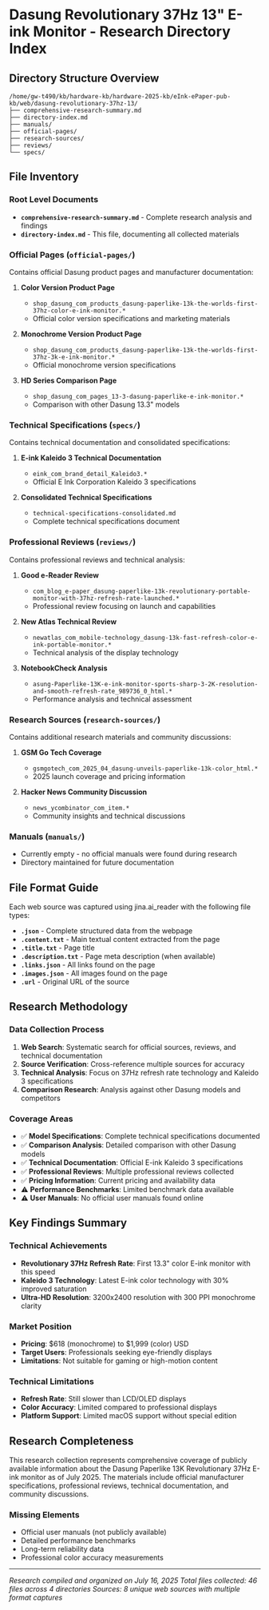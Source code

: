 # Dasung Revolutionary 37Hz 13" E-ink Monitor - Research Directory Index

## Directory Structure Overview

```
/home/gw-t490/kb/hardware-kb/hardware-2025-kb/eInk-ePaper-pub-kb/web/dasung-revolutionary-37hz-13/
├── comprehensive-research-summary.md
├── directory-index.md
├── manuals/
├── official-pages/
├── research-sources/
├── reviews/
└── specs/
```

## File Inventory

### Root Level Documents
- **`comprehensive-research-summary.md`** - Complete research analysis and findings
- **`directory-index.md`** - This file, documenting all collected materials

### Official Pages (`official-pages/`)
Contains official Dasung product pages and manufacturer documentation:

1. **Color Version Product Page**
   - `shop_dasung_com_products_dasung-paperlike-13k-the-worlds-first-37hz-color-e-ink-monitor.*`
   - Official color version specifications and marketing materials

2. **Monochrome Version Product Page**
   - `shop_dasung_com_products_dasung-paperlike-13k-the-worlds-first-37hz-3k-e-ink-monitor.*`
   - Official monochrome version specifications

3. **HD Series Comparison Page**
   - `shop_dasung_com_pages_13-3-dasung-paperlike-e-ink-monitor.*`
   - Comparison with other Dasung 13.3" models

### Technical Specifications (`specs/`)
Contains technical documentation and consolidated specifications:

1. **E-ink Kaleido 3 Technical Documentation**
   - `eink_com_brand_detail_Kaleido3.*`
   - Official E Ink Corporation Kaleido 3 specifications

2. **Consolidated Technical Specifications**
   - `technical-specifications-consolidated.md`
   - Complete technical specifications document

### Professional Reviews (`reviews/`)
Contains professional reviews and technical analysis:

1. **Good e-Reader Review**
   - `com_blog_e-paper_dasung-paperlike-13k-revolutionary-portable-monitor-with-37hz-refresh-rate-launched.*`
   - Professional review focusing on launch and capabilities

2. **New Atlas Technical Review**
   - `newatlas_com_mobile-technology_dasung-13k-fast-refresh-color-e-ink-portable-monitor.*`
   - Technical analysis of the display technology

3. **NotebookCheck Analysis**
   - `asung-Paperlike-13K-e-ink-monitor-sports-sharp-3-2K-resolution-and-smooth-refresh-rate_989736_0_html.*`
   - Performance analysis and technical assessment

### Research Sources (`research-sources/`)
Contains additional research materials and community discussions:

1. **GSM Go Tech Coverage**
   - `gsmgotech_com_2025_04_dasung-unveils-paperlike-13k-color_html.*`
   - 2025 launch coverage and pricing information

2. **Hacker News Community Discussion**
   - `news_ycombinator_com_item.*`
   - Community insights and technical discussions

### Manuals (`manuals/`)
- Currently empty - no official manuals were found during research
- Directory maintained for future documentation

## File Format Guide

Each web source was captured using jina.ai_reader with the following file types:

- **`.json`** - Complete structured data from the webpage
- **`.content.txt`** - Main textual content extracted from the page
- **`.title.txt`** - Page title
- **`.description.txt`** - Page meta description (when available)
- **`.links.json`** - All links found on the page
- **`.images.json`** - All images found on the page
- **`.url`** - Original URL of the source

## Research Methodology

### Data Collection Process
1. **Web Search**: Systematic search for official sources, reviews, and technical documentation
2. **Source Verification**: Cross-reference multiple sources for accuracy
3. **Technical Analysis**: Focus on 37Hz refresh rate technology and Kaleido 3 specifications
4. **Comparison Research**: Analysis against other Dasung models and competitors

### Coverage Areas
- ✅ **Model Specifications**: Complete technical specifications documented
- ✅ **Comparison Analysis**: Detailed comparison with other Dasung models
- ✅ **Technical Documentation**: Official E-ink Kaleido 3 specifications
- ✅ **Professional Reviews**: Multiple professional reviews collected
- ✅ **Pricing Information**: Current pricing and availability data
- ⚠️ **Performance Benchmarks**: Limited benchmark data available
- ⚠️ **User Manuals**: No official user manuals found online

## Key Findings Summary

### Technical Achievements
- **Revolutionary 37Hz Refresh Rate**: First 13.3" color E-ink monitor with this speed
- **Kaleido 3 Technology**: Latest E-ink color technology with 30% improved saturation
- **Ultra-HD Resolution**: 3200x2400 resolution with 300 PPI monochrome clarity

### Market Position
- **Pricing**: $618 (monochrome) to $1,999 (color) USD
- **Target Users**: Professionals seeking eye-friendly displays
- **Limitations**: Not suitable for gaming or high-motion content

### Technical Limitations
- **Refresh Rate**: Still slower than LCD/OLED displays
- **Color Accuracy**: Limited compared to professional displays
- **Platform Support**: Limited macOS support without special edition

## Research Completeness

This research collection represents comprehensive coverage of publicly available information about the Dasung Paperlike 13K Revolutionary 37Hz E-ink monitor as of July 2025. The materials include official manufacturer specifications, professional reviews, technical documentation, and community discussions.

### Missing Elements
- Official user manuals (not publicly available)
- Detailed performance benchmarks
- Long-term reliability data
- Professional color accuracy measurements

---

*Research compiled and organized on July 16, 2025*
*Total files collected: 46 files across 4 directories*
*Sources: 8 unique web sources with multiple format captures*